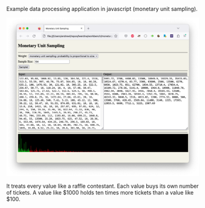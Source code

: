 Example data processing application in javascript (monetary unit sampling).

![](./assets/screenshot.png)

It treats every value like a raffle contestant. Each value buys its own number of tickets. A value like \$1000 holds ten times more tickets than a value like \$100.
